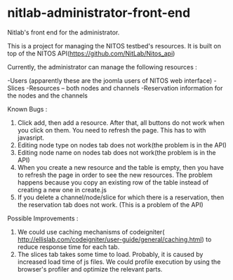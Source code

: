 nitlab-administrator-front-end
==============================

Nitlab's front end for the administrator.

This is a project for managing the NITOS testbed's resources.
It is built on top of the NITOS API(https://github.com/NitLab/Nitos_api)

Currently, the administrator can manage the following resources : 

-Users (apparently these are the joomla users of NITOS web interface)
-Slices
-Resources – both nodes and channels
-Reservation information for the nodes and the channels

Known Bugs : 

1) Click add, then add a resource. After that, all buttons do not work when you click on them. You need to refresh the page. This has to with javasript.
2) Editing node type on nodes tab does not work(the problem is in the API)
3) Editing node name on nodes tab does not work(the problem is in the API)
4) When you create a new resource and the table is empty, then you have to refresh the page in order to see the new resources. The problem happens because you copy an existing row of the table instead of creating a new one in create.js
5) If you delete a channel/node/slice for which there is a reservation, then the reservation tab does not work. (This is a problem of the API)


Possible Improvements : 

1) We could use caching mechanisms of codeigniter( http://ellislab.com/codeigniter/user-guide/general/caching.html) to reduce response time for each tab. 
2) The slices tab takes some time to load. Probably, it is caused by increased load time of js files. We could profile execution by using the browser's profiler and optimize the relevant parts.
